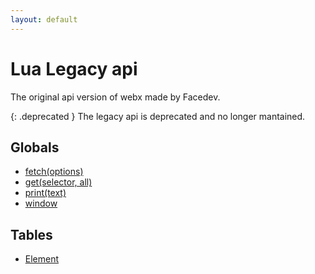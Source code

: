 ```yaml
---
layout: default
---
```

# Lua Legacy api
The original api version of webx made by Facedev.

{: .deprecated }
The legacy api is deprecated and no longer mantained.

## Globals
- [fetch(options)](globals/fetch.md)
- [get(selector, all)](globals/get.md)
- [print(text)](globals/print.md)
- [window](globals/window.md)

## Tables
- [Element](element.md)
